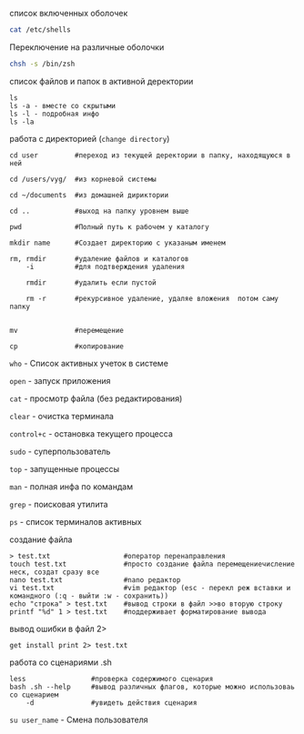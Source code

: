 список включенных оболочек
```bash
cat /etc/shells
```

Переключение на различные оболочки
```bash
chsh -s /bin/zsh
```

список файлов и папок в активной деректории

    ls 
    ls -a - вместе со скрытыми
    ls -l - подробная инфо
    ls -la


работа с директорией (`change directory`)

    cd user         #переход из текущей деректории в папку, находящуюся в ней
    
    cd /users/vyg/  #из корневой системы

    cd ~/documents  #из домашней дириктории

    cd ..           #выход на папку уровнем выше

    pwd             #Полный путь к рабочем у каталогу

    mkdir name      #Создает директорию с указаным именем

    rm, rmdir       #удаление файлов и каталогов
        -i          #для подтверждения удаления

        rmdir       #удалить если пустой 
        
        rm -r       #рекурсивное удаление, удаляе вложения  потом саму папку


    mv              #перемещение

    cp              #копирование


`who` - Список активных учеток в системе

`open` - запуск приложения

 `cat` - просмотр файла (без редактирования)

`clear` - очистка терминала
    
`control+c` - остановка текущего процесса
    
`sudo` - суперпользователь
    
`top` - запущенные процессы
    
`man` - полная инфа по командам
    
`grep` - поисковая утилита 

`ps` - список терминалов активных
    



создание файла

    > test.txt                  #оператор перенаправления
    touch test.txt              #просто создание файла перемещениечисление неск, создат сразу все
    nano test.txt               #nanо редактор 
    vi test.txt                 #vim редактор (esc - перекл реж вставки и командного (:q - выйти :w - сохранить))
    echo "строка" > test.txt    #вывод строки в файл >>во вторую строку
    printf "%d" 1 > test.txt    #поддерживает форматирование вывода

вывод ошибки в файл 2>

    get install print 2> test.txt    

работа со сценариями .sh

    less                #проверка содержимого сценария
    bash .sh --help     #вывод различных флагов, которые можно использоваь со сценарием 
        -d              #увидеть действия сценария

`su user_name` - Смена пользователя 
